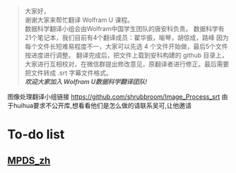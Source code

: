 >大家好，   
谢谢大家来帮忙翻译 Wolfram U 课程。   
数据科学翻译小组会由Wolfram中国学生团队的唐安科负责。
数据科学有21个笔记本，我们目前有4个翻译成员：翟华振，喻琴，胡倞成，路峰
因为每个文件长短难易程度不一，大家可以先选 4 个文件开始做，最后5个文件按进度进行调整。
翻译完成后，把文件上载到安科构建的 github 目录上，大家进行互相校对，在微信群提出修改意见，原翻译者进行修正。最后需要把文件转成 .srt 字幕文件格式。  
***欢迎大家加入 Wolfram U数据科学翻译团队!***

图像处理翻译小组链接 https://github.com/shrubbroom/Image_Process_srt
由于huihua要求不公开库,想看看他们是怎么做的请联系吴可,让他邀请

# To-do list
## [MPDS_zh](MPDS_zh/README.md)
